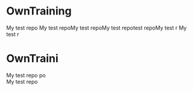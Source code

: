 # OwnTraining
My test repo 
My test repoMy test repoMy test repotest repoMy test r
My test r
 # OwnTraini
My test repo po\
My test repo 
